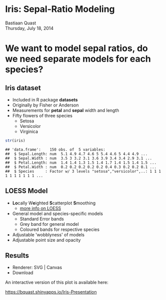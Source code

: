 # Iris: Sepal-Ratio Modeling
Bastiaan Quast  
Thursday, July 18, 2014  


# We want to model sepal ratios, do we need separate models for each species?


## Iris dataset

- Included in R package **datasets**
- Originally by Fisher or Anderson
- Measurements for **petal** and **sepal** width and length
- Fifty flowers of three species
    - Setosa
    - Versicolor
    - Virginica


```r
str(iris)
```

```
## 'data.frame':	150 obs. of  5 variables:
##  $ Sepal.Length: num  5.1 4.9 4.7 4.6 5 5.4 4.6 5 4.4 4.9 ...
##  $ Sepal.Width : num  3.5 3 3.2 3.1 3.6 3.9 3.4 3.4 2.9 3.1 ...
##  $ Petal.Length: num  1.4 1.4 1.3 1.5 1.4 1.7 1.4 1.5 1.4 1.5 ...
##  $ Petal.Width : num  0.2 0.2 0.2 0.2 0.2 0.4 0.3 0.2 0.2 0.1 ...
##  $ Species     : Factor w/ 3 levels "setosa","versicolor",..: 1 1 1 1 1 1 1 1 1 1 ...
```


## LOESS Model

 - **Lo**cally W**e**ighted **S**catterplot **S**moothing
    - [more info on LOESS](http://en.wikipedia.org/wiki/Local_regression)
 - General model and species-specific models
    - Standard Error bands
    - Grey band for general model
    - Coloured bands for respective species
 - Adjustable 'wobblyness' of models
 - Adjustable point size and opacity


## Results

<!--html_preserve--><div id="plot_id922804219-container" class="ggvis-output-container">
<div id="plot_id922804219" class="ggvis-output"></div>
<div class="plot-gear-icon">
<nav class="ggvis-control">
<a class="ggvis-dropdown-toggle" title="Controls" onclick="return false;"></a>
<ul class="ggvis-dropdown">
<li>
Renderer: 
<a id="plot_id922804219_renderer_svg" class="ggvis-renderer-button" onclick="return false;" data-plot-id="plot_id922804219" data-renderer="svg">SVG</a>
 | 
<a id="plot_id922804219_renderer_canvas" class="ggvis-renderer-button" onclick="return false;" data-plot-id="plot_id922804219" data-renderer="canvas">Canvas</a>
</li>
<li>
<a id="plot_id922804219_download" class="ggvis-download" data-plot-id="plot_id922804219">Download</a>
</li>
</ul>
</nav>
</div>
</div>
<script type="text/javascript">
var plot_id922804219_spec = {
	"data" : [
		{
			"name" : "iris0/regroup2_flat",
			"format" : {
				"type" : "csv",
				"parse" : {
					"Sepal.Width" : "number",
					"Sepal.Length" : "number"
				}
			},
			"values" : "\"Sepal.Width\",\"Sepal.Length\",\"Species\"\n3.5,5.1,\"setosa\"\n3,4.9,\"setosa\"\n3.2,4.7,\"setosa\"\n3.1,4.6,\"setosa\"\n3.6,5,\"setosa\"\n3.9,5.4,\"setosa\"\n3.4,4.6,\"setosa\"\n3.4,5,\"setosa\"\n2.9,4.4,\"setosa\"\n3.1,4.9,\"setosa\"\n3.7,5.4,\"setosa\"\n3.4,4.8,\"setosa\"\n3,4.8,\"setosa\"\n3,4.3,\"setosa\"\n4,5.8,\"setosa\"\n4.4,5.7,\"setosa\"\n3.9,5.4,\"setosa\"\n3.5,5.1,\"setosa\"\n3.8,5.7,\"setosa\"\n3.8,5.1,\"setosa\"\n3.4,5.4,\"setosa\"\n3.7,5.1,\"setosa\"\n3.6,4.6,\"setosa\"\n3.3,5.1,\"setosa\"\n3.4,4.8,\"setosa\"\n3,5,\"setosa\"\n3.4,5,\"setosa\"\n3.5,5.2,\"setosa\"\n3.4,5.2,\"setosa\"\n3.2,4.7,\"setosa\"\n3.1,4.8,\"setosa\"\n3.4,5.4,\"setosa\"\n4.1,5.2,\"setosa\"\n4.2,5.5,\"setosa\"\n3.1,4.9,\"setosa\"\n3.2,5,\"setosa\"\n3.5,5.5,\"setosa\"\n3.6,4.9,\"setosa\"\n3,4.4,\"setosa\"\n3.4,5.1,\"setosa\"\n3.5,5,\"setosa\"\n2.3,4.5,\"setosa\"\n3.2,4.4,\"setosa\"\n3.5,5,\"setosa\"\n3.8,5.1,\"setosa\"\n3,4.8,\"setosa\"\n3.8,5.1,\"setosa\"\n3.2,4.6,\"setosa\"\n3.7,5.3,\"setosa\"\n3.3,5,\"setosa\"\n3.2,7,\"versicolor\"\n3.2,6.4,\"versicolor\"\n3.1,6.9,\"versicolor\"\n2.3,5.5,\"versicolor\"\n2.8,6.5,\"versicolor\"\n2.8,5.7,\"versicolor\"\n3.3,6.3,\"versicolor\"\n2.4,4.9,\"versicolor\"\n2.9,6.6,\"versicolor\"\n2.7,5.2,\"versicolor\"\n2,5,\"versicolor\"\n3,5.9,\"versicolor\"\n2.2,6,\"versicolor\"\n2.9,6.1,\"versicolor\"\n2.9,5.6,\"versicolor\"\n3.1,6.7,\"versicolor\"\n3,5.6,\"versicolor\"\n2.7,5.8,\"versicolor\"\n2.2,6.2,\"versicolor\"\n2.5,5.6,\"versicolor\"\n3.2,5.9,\"versicolor\"\n2.8,6.1,\"versicolor\"\n2.5,6.3,\"versicolor\"\n2.8,6.1,\"versicolor\"\n2.9,6.4,\"versicolor\"\n3,6.6,\"versicolor\"\n2.8,6.8,\"versicolor\"\n3,6.7,\"versicolor\"\n2.9,6,\"versicolor\"\n2.6,5.7,\"versicolor\"\n2.4,5.5,\"versicolor\"\n2.4,5.5,\"versicolor\"\n2.7,5.8,\"versicolor\"\n2.7,6,\"versicolor\"\n3,5.4,\"versicolor\"\n3.4,6,\"versicolor\"\n3.1,6.7,\"versicolor\"\n2.3,6.3,\"versicolor\"\n3,5.6,\"versicolor\"\n2.5,5.5,\"versicolor\"\n2.6,5.5,\"versicolor\"\n3,6.1,\"versicolor\"\n2.6,5.8,\"versicolor\"\n2.3,5,\"versicolor\"\n2.7,5.6,\"versicolor\"\n3,5.7,\"versicolor\"\n2.9,5.7,\"versicolor\"\n2.9,6.2,\"versicolor\"\n2.5,5.1,\"versicolor\"\n2.8,5.7,\"versicolor\"\n3.3,6.3,\"virginica\"\n2.7,5.8,\"virginica\"\n3,7.1,\"virginica\"\n2.9,6.3,\"virginica\"\n3,6.5,\"virginica\"\n3,7.6,\"virginica\"\n2.5,4.9,\"virginica\"\n2.9,7.3,\"virginica\"\n2.5,6.7,\"virginica\"\n3.6,7.2,\"virginica\"\n3.2,6.5,\"virginica\"\n2.7,6.4,\"virginica\"\n3,6.8,\"virginica\"\n2.5,5.7,\"virginica\"\n2.8,5.8,\"virginica\"\n3.2,6.4,\"virginica\"\n3,6.5,\"virginica\"\n3.8,7.7,\"virginica\"\n2.6,7.7,\"virginica\"\n2.2,6,\"virginica\"\n3.2,6.9,\"virginica\"\n2.8,5.6,\"virginica\"\n2.8,7.7,\"virginica\"\n2.7,6.3,\"virginica\"\n3.3,6.7,\"virginica\"\n3.2,7.2,\"virginica\"\n2.8,6.2,\"virginica\"\n3,6.1,\"virginica\"\n2.8,6.4,\"virginica\"\n3,7.2,\"virginica\"\n2.8,7.4,\"virginica\"\n3.8,7.9,\"virginica\"\n2.8,6.4,\"virginica\"\n2.8,6.3,\"virginica\"\n2.6,6.1,\"virginica\"\n3,7.7,\"virginica\"\n3.4,6.3,\"virginica\"\n3.1,6.4,\"virginica\"\n3,6,\"virginica\"\n3.1,6.9,\"virginica\"\n3.1,6.7,\"virginica\"\n3.1,6.9,\"virginica\"\n2.7,5.8,\"virginica\"\n3.2,6.8,\"virginica\"\n3.3,6.7,\"virginica\"\n3,6.7,\"virginica\"\n2.5,6.3,\"virginica\"\n3,6.5,\"virginica\"\n3.4,6.2,\"virginica\"\n3,5.9,\"virginica\""
		},
		{
			"name" : "iris0/regroup2",
			"source" : "iris0/regroup2_flat",
			"transform" : [
				{
					"type" : "treefacet",
					"keys" : [
						"data.Species"
					]
				}
			]
		},
		{
			"name" : "iris0/regroup2/smooth3_flat",
			"format" : {
				"type" : "csv",
				"parse" : {
					"resp_upr_" : "number",
					"pred_" : "number",
					"resp_lwr_" : "number",
					"resp_" : "number"
				}
			},
			"values" : "\"resp_upr_\",\"pred_\",\"resp_lwr_\",\"Species\",\"resp_\"\n4.98262301789027,2.3,4.00599816884125,\"setosa\",4.49431059336576\n4.9480284021733,2.32658227848101,4.03074940085905,\"setosa\",4.48938890151617\n4.91598716285409,2.35316455696202,4.05458001551863,\"setosa\",4.48528358918636\n4.88664518699992,2.37974683544304,4.07735859203279,\"setosa\",4.48200188951636\n4.86014308281892,2.40632911392405,4.09895898847352,\"setosa\",4.47955103564622\n4.83660631009636,2.43291139240506,4.11927021133562,\"setosa\",4.47793826071599\n4.81613277569371,2.45949367088608,4.13820882003773,\"setosa\",4.47717079786572\n4.79877850640895,2.48607594936709,4.15573325406196,\"setosa\",4.47725588023545\n4.78454289132396,2.5126582278481,4.17185859060652,\"setosa\",4.47820074096524\n4.77335587840524,2.53924050632911,4.18666934798503,\"setosa\",4.48001261319514\n4.76506998491074,2.56582278481013,4.20032747521961,\"setosa\",4.48269873006518\n4.75945959038567,2.59240506329114,4.21307305904516,\"setosa\",4.48626632471542\n4.75622859307288,2.61898734177215,4.22521666749893,\"setosa\",4.4907226302859\n4.7550255504481,2.64556962025316,4.23712420938526,\"setosa\",4.49607487991668\n4.75546372970484,2.67215189873418,4.24919688379076,\"setosa\",4.5023303067478\n4.75714280785894,2.69873417721519,4.26184947997968,\"setosa\",4.50949614391931\n4.75966947993714,2.7253164556962,4.27548976920537,\"setosa\",4.51757962457125\n4.76267559131834,2.75189873417722,4.29050037236903,\"setosa\",4.52658798184369\n4.76583405183487,2.77848101265823,4.30722284591843,\"setosa\",4.53652844887665\n4.76887437694997,2.80506329113924,4.32594214067042,\"setosa\",4.54740825881019\n4.7716013063959,2.83164556962025,4.34686798317284,\"setosa\",4.55923464478437\n4.77392206317295,2.85822784810127,4.37010761670548,\"setosa\",4.57201483993922\n4.77589131094089,2.88481012658228,4.3956208438887,\"setosa\",4.58575607741479\n4.77888797569059,2.91139240506329,4.42141484893413,\"setosa\",4.60015141231236\n4.78916663520835,2.9379746835443,4.43782995911896,\"setosa\",4.61349829716365\n4.80139038092201,2.96455696202532,4.45376282301758,\"setosa\",4.62757660196979\n4.80774671265884,2.99113924050633,4.48197109503549,\"setosa\",4.64485890384717\n4.80869778732551,3.01772151898734,4.52419376805258,\"setosa\",4.66644577768904\n4.81778564300926,3.04430379746835,4.56032909059067,\"setosa\",4.68905736679996\n4.83480649661188,3.07088607594937,4.58935587014168,\"setosa\",4.71208118337678\n4.85762865531805,3.09746835443038,4.61276335089927,\"setosa\",4.73519600310866\n4.88353015880641,3.12405063291139,4.63351362887757,\"setosa\",4.75852189384199\n4.91036586308422,3.1506329113924,4.65459329276451,\"setosa\",4.78247957792437\n4.93749674108428,3.17721518987342,4.67637183535127,\"setosa\",4.80693428821778\n4.96477499838849,3.20379746835443,4.69871828724041,\"setosa\",4.83174664281445\n4.99196710020614,3.23037974683544,4.72158741940708,\"setosa\",4.85677725980661\n5.01849557592257,3.25696202531646,4.7452779386504,\"setosa\",4.88188675728648\n5.04343769630967,3.28354430379747,4.77043381038293,\"setosa\",4.9069357533463\n5.06623650909987,3.31012658227848,4.79920275793172,\"setosa\",4.9327196335158\n5.09226822810781,3.33670886075949,4.83977495029889,\"setosa\",4.96602158920335\n5.12397018805342,3.36329113924051,4.87931138355214,\"setosa\",5.00164078580278\n5.15442334921955,3.38987341772152,4.90836520274093,\"setosa\",5.03139427598024\n5.17050988258571,3.41645569620253,4.9276494862846,\"setosa\",5.04907968443516\n5.17856662346176,3.44303797468354,4.94059782024843,\"setosa\",5.05958222185509\n5.18793903348024,3.46962025316456,4.94739968710292,\"setosa\",5.06766936029158\n5.20121467373494,3.49620253164557,4.95410721296131,\"setosa\",5.07766094334812\n5.21315896212496,3.52278481012658,4.96484881654667,\"setosa\",5.08900388933582\n5.21974628951957,3.5493670886076,4.97298393178531,\"setosa\",5.09636511065244\n5.22538375382541,3.57594936708861,4.97763375777996,\"setosa\",5.10150875580269\n5.23357435192695,3.60253164556962,4.9790777916621,\"setosa\",5.10632607179453\n5.2459994773432,3.62911392405063,4.97941713392862,\"setosa\",5.11270830563591\n5.26268697937488,3.65569620253165,4.98240642929474,\"setosa\",5.12254670433481\n5.28290513926084,3.68227848101266,4.9925598905375,\"setosa\",5.13773251489917\n5.30595496064022,3.70886075949367,5.01360147419201,\"setosa\",5.15977821741611\n5.32997376757959,3.73544303797468,5.03979037926271,\"setosa\",5.18488207342115\n5.3547662667159,3.7620253164557,5.0672679108781,\"setosa\",5.211017088797\n5.38056085312574,3.78860759493671,5.09439731334318,\"setosa\",5.23747908323446\n5.4071575468788,3.81518987341772,5.11997020596981,\"setosa\",5.26356387642431\n5.43382291386973,3.84177215189873,5.14331166224492,\"setosa\",5.28856728805732\n5.45935658775423,3.86835443037975,5.16421368789436,\"setosa\",5.3117851378243\n5.48231716408499,3.89493670886076,5.18270932674702,\"setosa\",5.332513245416\n5.50283506850359,3.92151898734177,5.19956034950963,\"setosa\",5.35119770900661\n5.52338952076925,3.94810126582278,5.21622263836063,\"setosa\",5.36980607956494\n5.54417425009927,3.9746835443038,5.23258803001046,\"setosa\",5.38838114005486\n5.5653784464633,4.00126582278481,5.24843384761498,\"setosa\",5.40690614703914\n5.58725138628988,4.02784810126582,5.26347732787118,\"setosa\",5.42536435708053\n5.61008622275097,4.05443037974684,5.2773918307326,\"setosa\",5.44373902674178\n5.63419807594301,4.08101265822785,5.28982874922831,\"setosa\",5.46201341258566\n5.65989771904365,4.10759493670886,5.30044382330619,\"setosa\",5.48017077117492\n5.68746472110449,4.13417721518987,5.30892399704016,\"setosa\",5.49819435907232\n5.71712543876084,4.16075949367089,5.3150094269204,\"setosa\",5.51606743284062\n5.74904046863665,4.1873417721519,5.31850602944848,\"setosa\",5.53377324904257\n5.78330320343284,4.21392405063291,5.31928692504901,\"setosa\",5.55129506424093\n5.81994764966982,4.24050632911392,5.31728462032708,\"setosa\",5.56861613499845\n5.85896153719876,4.26708860759494,5.31247789855704,\"setosa\",5.5857197178779\n5.90030063904815,4.29367088607595,5.30487749983591,\"setosa\",5.60258906944203\n5.94390147014166,4.32025316455696,5.29451342236555,\"setosa\",5.6192074462536\n5.98969108409715,4.34683544303797,5.28142512565358,\"setosa\",5.63555810487537\n6.03759384907709,4.37341772151899,5.26565475466308,\"setosa\",5.65162430187008\n6.08753568827986,4.4,5.24724289932116,\"setosa\",5.66738929380051\n6.22847388470604,2,4.70039169394537,\"versicolor\",5.46443278932571\n6.17974424654619,2.01772151898734,4.75872887446022,\"versicolor\",5.4692365605032\n6.13397479730992,2.03544303797468,4.81458840564535,\"versicolor\",5.47428160147764\n6.09119196512162,2.05316455696203,4.86784524749807,\"versicolor\",5.47951860630984\n6.05142830933836,2.07088607594937,4.91836822878297,\"versicolor\",5.48489826906066\n6.01472168612911,2.08860759493671,4.96602088145277,\"versicolor\",5.49037128379094\n5.98111335384976,2.10632911392405,5.01066333527324,\"versicolor\",5.4958883445615\n5.95064450489888,2.12405063291139,5.05215578596751,\"versicolor\",5.5014001454332\n5.92335062712761,2.14177215189873,5.0903641338061,\"versicolor\",5.50685738046686\n5.89925313652668,2.15949367088608,5.12516835091997,\"versicolor\",5.51221074372333\n5.87834801206945,2.17721518987342,5.15647384645743,\"versicolor\",5.51741092926344\n5.86059183867263,2.19493670886076,5.18422542362346,\"versicolor\",5.52240863114804\n5.84588676331286,2.2126582278481,5.20842232356308,\"versicolor\",5.52715454343797\n5.83406717168207,2.23037974683544,5.22913154870605,\"versicolor\",5.53159936019406\n5.82489181872564,2.24810126582278,5.24649573222865,\"versicolor\",5.53569377547714\n5.8180449311377,2.26582278481013,5.26073203555845,\"versicolor\",5.53938848334808\n5.81314802625159,2.28354430379747,5.27212032948377,\"versicolor\",5.54263417786768\n5.80977276356586,2.30126582278481,5.28097639894368,\"versicolor\",5.54537458125477\n5.80573195856882,2.31898734177215,5.28655089939677,\"versicolor\",5.5461414289828\n5.79989649151961,2.33670886075949,5.28867067278683,\"versicolor\",5.54428358215322\n5.79286374775,2.35443037974684,5.28798601031274,\"versicolor\",5.54042487903137\n5.78533487032389,2.37215189873418,5.2850434454413,\"versicolor\",5.53518915788259\n5.77804025495105,2.38987341772152,5.2803602589934,\"versicolor\",5.52920025697223\n5.77167419528104,2.40759493670886,5.27448983385019,\"versicolor\",5.52308201456561\n5.76684439674297,2.4253164556962,5.2680721411132,\"versicolor\",5.51745826892809\n5.76404143801101,2.44303797468354,5.26186427863898,\"versicolor\",5.51295285832499\n5.76363043715842,2.46075949367089,5.25674880488491,\"versicolor\",5.51018962102166\n5.76586295409379,2.47848101265823,5.2537218364731,\"versicolor\",5.50979239528345\n5.7709036881463,2.49620253164557,5.25386635060505,\"versicolor\",5.51238501937568\n5.78099293230114,2.51392405063291,5.26144513379022,\"versicolor\",5.52121903304568\n5.80016702001078,2.53164556962025,5.28061425621031,\"versicolor\",5.54039063811055\n5.82735039729487,2.54936708860759,5.30580729870928,\"versicolor\",5.56657884800207\n5.85994006684042,2.56708860759494,5.33253052745979,\"versicolor\",5.5962352971501\n5.89315449128422,2.58481012658228,5.35846874868474,\"versicolor\",5.62581161998448\n5.92062355534097,2.60253164556962,5.38334710909604,\"versicolor\",5.65198533221851\n5.94763673331705,2.62025316455696,5.42147984368705,\"versicolor\",5.68455828850205\n5.9803121975037,2.6379746835443,5.47246041324208,\"versicolor\",5.72638630537289\n6.0188050403861,2.65569620253165,5.52509980061397,\"versicolor\",5.77195242050003\n6.06024576178123,2.67341772151899,5.57123358132372,\"versicolor\",5.81573967155247\n6.09744924675341,2.69113924050633,5.60701294564502,\"versicolor\",5.85223109619921\n6.12187346996247,2.70886075949367,5.63315551333753,\"versicolor\",5.87751449165\n6.13771573004228,2.72658227848101,5.65862244267994,\"versicolor\",5.89816908636111\n6.15068234916661,2.74430379746835,5.68249535513655,\"versicolor\",5.91658885215158\n6.16451927918513,2.7620253164557,5.70315508642378,\"versicolor\",5.93383718280445\n6.1805416185695,2.77974683544304,5.72141332563605,\"versicolor\",5.95097747210277\n6.19757970598152,2.79746835443038,5.74056652167765,\"versicolor\",5.96907311382959\n6.20977302648861,2.81518987341772,5.76225934702542,\"versicolor\",5.98601618675701\n6.2146218856688,2.83291139240506,5.78210753925355,\"versicolor\",5.99836471246117\n6.21946909775481,2.85063291139241,5.79772948816967,\"versicolor\",6.00859929296224\n6.22930684620857,2.86835443037975,5.80928067360701,\"versicolor\",6.01929375990779\n6.24521091971173,2.88607594936709,5.82083297017904,\"versicolor\",6.03302194494539\n6.26517560217988,2.90379746835443,5.83904175123038,\"versicolor\",6.05210867670513\n6.2834039919211,2.92151898734177,5.85970052297046,\"versicolor\",6.07155225744578\n6.30106465679177,2.93924050632911,5.87770717052997,\"versicolor\",6.08938591366087\n6.32109582863972,2.95696202531646,5.89261169795732,\"versicolor\",6.10685376329852\n6.34412129549637,2.9746835443038,5.90627855311735,\"versicolor\",6.12519992430686\n6.36870264822366,2.99240506329114,5.92263438104436,\"versicolor\",6.14566851463401\n6.39314455866885,3.01012658227848,5.94513891713683,\"versicolor\",6.16914173790284\n6.4185193609971,3.02784810126582,5.96974350643116,\"versicolor\",6.19413143371413\n6.44495452102263,3.04556962025316,5.99330924294843,\"versicolor\",6.21913188198553\n6.47153121357646,3.06329113924051,6.01398984881058,\"versicolor\",6.24276053119352\n6.49639267498722,3.08101265822785,6.03087698464197,\"versicolor\",6.2636348298146\n6.51708110776756,3.09873417721519,6.04366334488293,\"versicolor\",6.28037222632524\n6.5337582991949,3.11645569620253,6.05293342436047,\"versicolor\",6.29334586177768\n6.54923066358274,3.13417721518987,6.05941339533291,\"versicolor\",6.30432202945783\n6.56397924862372,3.15189873417722,6.06259392493602,\"versicolor\",6.31328658677987\n6.57856085720496,3.16962025316456,6.06187145920793,\"versicolor\",6.32021615820644\n6.59357808158641,3.1873417721519,6.05659665481392,\"versicolor\",6.32508736820017\n6.60962552827423,3.20506329113924,6.04612815417311,\"versicolor\",6.32787684122367\n6.62723465995798,3.22278481012658,6.02988774352116,\"versicolor\",6.32856120173957\n6.64682998712222,3.24050632911392,6.00740416129876,\"versicolor\",6.32711707421049\n6.66870682834122,3.25822784810127,5.97833533785692,\"versicolor\",6.32352108309907\n6.69303305685093,3.27594936708861,5.94246664888492,\"versicolor\",6.31774985286793\n6.71986908077483,3.29367088607595,5.89969093518453,\"versicolor\",6.30978000797968\n6.74919637981649,3.31139240506329,5.84997996597744,\"versicolor\",6.29958817289696\n6.78094596497556,3.32911392405063,5.79335597918924,\"versicolor\",6.2871509720824\n6.81502172216122,3.34683544303797,5.72986833783599,\"versicolor\",6.27244502999861\n6.85131709060836,3.36455696202532,5.65957685160808,\"versicolor\",6.25544697110822\n6.88972567959458,3.38227848101266,5.58254116015314,\"versicolor\",6.23613341987386\n6.93014726923211,3.4,5.49881473228419,\"versicolor\",6.21448100075815\n7.01336479358096,2.2,4.8538555217971,\"virginica\",5.93361015768903\n6.93041015276734,2.22025316455696,4.94407169701732,\"virginica\",5.93724092489233\n6.85382756287553,2.24050632911392,5.02936932195167,\"virginica\",5.9415984424136\n6.78386274648991,2.26075949367089,5.10960372450135,\"virginica\",5.94673323549563\n6.72075164546972,2.28101265822785,5.18464001329269,\"virginica\",5.95269582938121\n6.6647056304363,2.30126582278481,5.25436786818989,\"virginica\",5.9595367493131\n6.61589029738471,2.32151898734177,5.31872274368346,\"virginica\",5.96730652053409\n6.57439753197816,2.34177215189873,5.37771380459575,\"virginica\",5.97605566828695\n6.54021247038323,2.3620253164557,5.43145696524572,\"virginica\",5.98583471781447\n6.51318003087702,2.38227848101266,5.48020835784184,\"virginica\",5.99669419435943\n6.49297903924322,2.40253164556962,5.524390207086,\"virginica\",6.00868462316461\n6.47911379460006,2.42278481012658,5.56459926434549,\"virginica\",6.02185652947278\n6.47093113807312,2.44303797468354,5.60158973898033,\"virginica\",6.03626043852672\n6.4676651875351,2.46329113924051,5.63622856360335,\"virginica\",6.05194687556923\n6.4685043084314,2.48354430379747,5.66942842325472,\"virginica\",6.06896636584306\n6.47266983201521,2.50379746835443,5.70206903716681,\"virginica\",6.08736943459101\n6.47949636773263,2.52405063291139,5.73491684637907,\"virginica\",6.10720660705585\n6.48850865377515,2.54430379746835,5.76854816318559,\"virginica\",6.12852840848037\n6.49949649472794,2.56455696202532,5.80327423348674,\"virginica\",6.15138536410734\n6.51259374440149,2.58481012658228,5.8390622539576,\"virginica\",6.17582799917954\n6.52831570187155,2.60506329113924,5.87569051045255,\"virginica\",6.20200310616205\n6.54682732225431,2.6253164556962,5.91634877128724,\"virginica\",6.23158804677078\n6.56981134186285,2.64556962025316,5.95777050541052,\"virginica\",6.26379092363668\n6.59842991356375,2.66582278481013,5.99512340467591,\"virginica\",6.29677665911983\n6.63110897958332,2.68607594936709,6.02631137157719,\"virginica\",6.32871017558025\n6.66336927895292,2.70632911392405,6.05213636709229,\"virginica\",6.35775282302261\n6.69068713126861,2.72658227848101,6.07523785297127,\"virginica\",6.38296249211994\n6.71385709864702,2.74683544303797,6.09718253435912,\"virginica\",6.40551981650307\n6.73470399344686,2.76708860759494,6.11906016483194,\"virginica\",6.4268820791394\n6.75470584288958,2.7873417721519,6.14230728310309,\"virginica\",6.44850656299633\n6.77600283263854,2.80759493670886,6.17068817437171,\"virginica\",6.47334550350512\n6.81230786521477,2.82784810126582,6.21744616549405,\"virginica\",6.51487701535441\n6.87009656318251,2.84810126582278,6.26600435530333,\"virginica\",6.56805045924292\n6.94269039403021,2.86835443037975,6.30314994746816,\"virginica\",6.62292017074918\n7.00693675168008,2.88860759493671,6.33214421922336,\"virginica\",6.66954048545172\n7.03413700580815,2.90886075949367,6.36357471478245,\"virginica\",6.6988558602953\n7.02780105028468,2.92911392405063,6.39847477594473,\"virginica\",6.7131379131147\n7.01370964802592,2.9493670886076,6.42314897792489,\"virginica\",6.7184293129754\n7.01014540280116,2.96962025316456,6.43007352042462,\"virginica\",6.72010946161289\n7.01773139530978,2.98987341772152,6.42938412621555,\"virginica\",6.72355776076266\n7.02477347621216,3.01012658227848,6.44078147547726,\"virginica\",6.73277747584471\n7.0254286320988,3.03037974683544,6.45948475085226,\"virginica\",6.74245669147553\n7.02512667450192,3.05063291139241,6.47562767560418,\"virginica\",6.75037717505305\n7.02695461390422,3.07088607594937,6.48389804684911,\"virginica\",6.75542633037666\n7.02874898881969,3.09113924050633,6.48423413367188,\"virginica\",6.75649156124578\n7.02724763876572,3.11139240506329,6.47999546630876,\"virginica\",6.75362155253724\n7.03359130636519,3.13164556962025,6.46781304758868,\"virginica\",6.75070217697693\n7.05317588783143,3.15189873417722,6.43919537642286,\"virginica\",6.74618563212715\n7.07628112096752,3.17215189873418,6.399287123208,\"virginica\",6.73778412208776\n7.08275836368378,3.19240506329114,6.36366133823352,\"virginica\",6.72320985095865\n7.05896857516545,3.2126582278481,6.341466530173,\"virginica\",6.70021755266922\n7.02463695501404,3.23291139240506,6.31598040467213,\"virginica\",6.67030867984308\n6.99292902177644,3.25316455696203,6.28559899518988,\"virginica\",6.63926400848316\n6.97126691441249,3.27341772151899,6.25481764983091,\"virginica\",6.6130422821217\n6.96285973873425,3.29367088607595,6.23234474984763,\"virginica\",6.59760224429094\n6.96709869012693,3.31392405063291,6.22334830371978,\"virginica\",6.59522349692336\n6.97750912600913,3.33417721518987,6.218276183047,\"virginica\",6.59789265452807\n6.99276083790412,3.35443037974684,6.21706837747376,\"virginica\",6.60491460768894\n7.01218815924434,3.3746835443038,6.22032561471808,\"virginica\",6.61625688698121\n7.03533240641688,3.39493670886076,6.22844163954334,\"virginica\",6.63188702298011\n7.0619125797101,3.41518987341772,6.24163251281165,\"virginica\",6.65177254626087\n7.09179969241964,3.43544303797468,6.25996228237785,\"virginica\",6.67588098739874\n7.12499710469015,3.45569620253165,6.28336264924776,\"virginica\",6.70417987696895\n7.16162669214691,3.47594936708861,6.31164679894656,\"virginica\",6.73663674554674\n7.20191943119154,3.49620253164557,6.34451881622311,\"virginica\",6.77321912370733\n7.24620830930762,3.51645569620253,6.38158077474431,\"virginica\",6.81389454202596\n7.29492099980672,3.53670886075949,6.42234006234904,\"virginica\",6.85863053107788\n7.34856941439847,3.55696202531646,6.46621982847816,\"virginica\",6.90739462143832\n7.4077332591463,3.57721518987342,6.5125754282187,\"virginica\",6.9601543436825\n7.47303544106196,3.59746835443038,6.5607190157094,\"virginica\",7.01687722838568\n7.54510894683607,3.61772151898734,6.60995266541008,\"virginica\",7.07753080612307\n7.62455759218062,3.6379746835443,6.65960762275925,\"virginica\",7.14208260746993\n7.71191603161084,3.65822784810127,6.70908429439213,\"virginica\",7.21050016300148\n7.80761618883428,3.67848101265823,6.75788581775165,\"virginica\",7.28275100329297\n7.91196653839788,3.69873417721519,6.80563877944135,\"virginica\",7.35880265891961\n8.02514738846437,3.71898734177215,6.85209793244895,\"virginica\",7.43862266045666\n8.14722095807309,3.73924050632911,6.89713611888561,\"virginica\",7.52217853847935\n8.27815165378561,3.75949367088608,6.94072399334021,\"virginica\",7.60943782356291\n8.41783075670736,3.77974683544304,6.98290533585779,\"virginica\",7.70036804628258\n8.56610057592325,3.8,7.02377289850393,\"virginica\",7.79493673721359"
		},
		{
			"name" : "iris0/regroup2/smooth3",
			"source" : "iris0/regroup2/smooth3_flat",
			"transform" : [
				{
					"type" : "treefacet",
					"keys" : [
						"data.Species"
					]
				}
			]
		},
		{
			"name" : "iris0/smooth1",
			"format" : {
				"type" : "csv",
				"parse" : {
					"resp_upr_" : "number",
					"pred_" : "number",
					"resp_lwr_" : "number",
					"resp_" : "number"
				}
			},
			"values" : "\"resp_upr_\",\"pred_\",\"resp_lwr_\",\"resp_\"\n6.21292268921721,2,4.15270198988902,5.18281233955311\n6.16883227191447,2.03037974683544,4.29452991987807,5.23168109589627\n6.12893301212218,2.06075949367089,4.42973844639808,5.27933572926013\n6.09349249232056,2.09113924050633,4.55814555251672,5.32581902241864\n6.06279751580466,2.12151898734177,4.67955000048674,5.3711737581457\n6.03715121222857,2.15189873417722,4.79373422620193,5.41544271921525\n6.01686494949023,2.18227848101266,4.90047242731218,5.4586686884012\n6.00224139082103,2.2126582278481,4.99954750613395,5.50089444847749\n5.99354411373826,2.24303797468354,5.09078145069779,5.54216278221802\n5.99094996332986,2.27341772151899,5.17408298146361,5.58251647239674\n5.99448509638954,2.30379746835443,5.24951150718555,5.62199830178754\n6.00395636457501,2.33417721518987,5.31734574175375,5.66065105316438\n6.01890373362805,2.36455696202532,5.37813128497425,5.69851750930115\n6.03860647058091,2.39493670886076,5.43267443536268,5.73564045297179\n6.06208173133852,2.4253164556962,5.48206361480272,5.77207267307062\n6.08818791169834,2.45569620253165,5.52730604975982,5.80774698072908\n6.11602830577631,2.48607594936709,5.56892857538924,5.84247844058278\n6.14485359891738,2.51645569620253,5.60730771309615,5.87608065600676\n6.17399415936053,2.54683544303797,5.64274030139167,5.9083672303761\n6.20280212167035,2.57721518987342,5.67550141246133,5.93915176706584\n6.23097660089823,2.60759493670886,5.70646436546146,5.96872048317985\n6.26444055658357,2.6379746835443,5.74544749846022,6.00494402752189\n6.30065027528251,2.66835443037975,5.78683920079792,6.04374473804022\n6.33082425902834,2.69873417721519,5.82107347046339,6.07594886474586\n6.34369593110818,2.72911392405063,5.84992964677138,6.09681278893978\n6.34682380650948,2.75949367088608,5.87442933515542,6.11062657083245\n6.35211259665372,2.78987341772152,5.89015916069817,6.12113587867595\n6.35641384420629,2.82025316455696,5.90074602001258,6.12857993210944\n6.35161327805451,2.85063291139241,5.90076479621816,6.12618903713634\n6.34480504476692,2.88101265822785,5.89254198153083,6.11867351314888\n6.33485263510075,2.91139240506329,5.88713215169129,6.11099239339602\n6.3164827527376,2.94177215189873,5.88420586286663,6.10034430780212\n6.30038992139071,2.97215189873418,5.87165964400179,6.08602478269625\n6.28598641622766,3.00253164556962,5.8517320182557,6.06885921724168\n6.26693886603168,3.03291139240506,5.83274587172268,6.04984236887718\n6.24814829659862,3.06329113924051,5.80719865096129,6.02767347377995\n6.22658178526684,3.09367088607595,5.77349640475067,6.00003909500875\n6.190638746519,3.12405063291139,5.73651812753074,5.96357843702487\n6.14106132581041,3.15443037974684,5.69286145542192,5.91696139061617\n6.08661590220446,3.18481012658228,5.64088505358526,5.86375047789486\n6.03407781865569,3.21518987341772,5.58117037422906,5.80762409644237\n5.98661425952908,3.24556962025316,5.51790702815113,5.75226064384011\n5.94421898476319,3.27594936708861,5.45845805057579,5.70133851766949\n5.9055032760612,3.30632911392405,5.41090528706645,5.65820428156382\n5.86515015594757,3.33670886075949,5.36720461165142,5.61617738379949\n5.82482487639172,3.36708860759494,5.32205428792336,5.57343958215754\n5.7886503254628,3.39746835443038,5.27711385565446,5.53288209055863\n5.75923676382448,3.42784810126582,5.23555548202243,5.49739612292345\n5.73781666068291,3.45822784810127,5.20192912566241,5.46987289317266\n5.72491188949446,3.48860759493671,5.18149534095941,5.45320361522694\n5.71976504753468,3.51898734177215,5.17528431450556,5.44752468102012\n5.71733251664817,3.5493670886076,5.17085524121515,5.44409387893166\n5.71687448744682,3.57974683544304,5.1670872938653,5.44198089065606\n5.71824353773303,3.61012658227848,5.16411489965018,5.4411792186916\n5.72138967312605,3.64050632911392,5.16197505794713,5.44168236553659\n5.7263580875784,3.67088607594937,5.16060957980021,5.4434838336893\n5.73328458800805,3.70126582278481,5.15986966328804,5.44657712564805\n5.74238846521625,3.73164556962025,5.15952302260596,5.45095574391111\n5.75396191815056,3.7620253164557,5.15926446380299,5.45661319097678\n5.76835498618086,3.79240506329114,5.15873095250584,5.46354296934335\n5.78595548192617,3.82278481012658,5.15752168109207,5.47173858150912\n5.80716465628639,3.85316455696203,5.15522240365836,5.48119352997238\n5.83237094928676,3.88354430379747,5.15143168517606,5.49190131723141\n5.86192549921733,3.91392405063291,5.14578539235172,5.50385544578453\n5.89612332731786,3.94430379746836,5.13797550894215,5.51704941813\n5.93519295085878,3.9746835443038,5.12776052267349,5.53147673676614\n5.97929503852895,4.00506329113924,5.11496676985349,5.54713090419122\n6.02852858037611,4.03544303797468,5.09948226543099,5.56400542290355\n6.08294176448389,4.06582278481013,5.08124582631895,5.58209379540142\n6.14254460171217,4.09620253164557,5.06023444665406,5.60138952418311\n6.207321008359,4.12658227848101,5.03645121513486,5.62188611174693\n6.27723901968159,4.15696202531646,5.00991510150072,5.64357706059116\n6.35225865762355,4.1873417721519,4.98065308880464,5.66645587321409\n6.43233753915514,4.21772151898734,4.94869456507292,5.69051605211403\n6.51743459142254,4.24810126582279,4.91406760815596,5.71575109978925\n6.60751231919892,4.27848101265823,4.87679671827721,5.74215451873806\n6.70253803842015,4.30886075949367,4.83690158449734,5.76971981145875\n6.80248441249911,4.33924050632911,4.7943965484001,5.7984404804496\n6.90732954377959,4.36962025316456,4.74929051263825,5.82831002820892\n7.01705679859264,4.4,4.70158711587734,5.85932195723499"
		},
		{
			"name" : "scale/fill",
			"format" : {
				"type" : "csv",
				"parse" : null
			},
			"values" : "\"domain\"\n\"setosa\"\n\"versicolor\"\n\"virginica\""
		},
		{
			"name" : "scale/x",
			"format" : {
				"type" : "csv",
				"parse" : {
					"domain" : "number"
				}
			},
			"values" : "\"domain\"\n1.88\n4.52"
		},
		{
			"name" : "scale/y",
			"format" : {
				"type" : "csv",
				"parse" : {
					"domain" : "number"
				}
			},
			"values" : "\"domain\"\n3.77799304848715\n8.79410569627735"
		}
	],
	"scales" : [
		{
			"name" : "fill",
			"type" : "ordinal",
			"domain" : {
				"data" : "scale/fill",
				"field" : "data.domain"
			},
			"points" : true,
			"sort" : false,
			"range" : "category10"
		},
		{
			"name" : "x",
			"domain" : {
				"data" : "scale/x",
				"field" : "data.domain"
			},
			"zero" : false,
			"nice" : false,
			"clamp" : false,
			"range" : "width"
		},
		{
			"name" : "y",
			"domain" : {
				"data" : "scale/y",
				"field" : "data.domain"
			},
			"zero" : false,
			"nice" : false,
			"clamp" : false,
			"range" : "height"
		}
	],
	"marks" : [
		{
			"type" : "area",
			"properties" : {
				"update" : {
					"fill" : {
						"value" : "#333333"
					},
					"y2" : {
						"scale" : "y",
						"field" : "data.resp_upr_"
					},
					"fillOpacity" : {
						"value" : 0.2
					},
					"x" : {
						"scale" : "x",
						"field" : "data.pred_"
					},
					"y" : {
						"scale" : "y",
						"field" : "data.resp_lwr_"
					},
					"stroke" : {
						"value" : "transparent"
					}
				},
				"ggvis" : {
					"data" : {
						"value" : "iris0/smooth1"
					}
				}
			},
			"from" : {
				"data" : "iris0/smooth1"
			}
		},
		{
			"type" : "line",
			"properties" : {
				"update" : {
					"stroke" : {
						"value" : "#000000"
					},
					"strokeWidth" : {
						"value" : 2
					},
					"x" : {
						"scale" : "x",
						"field" : "data.pred_"
					},
					"y" : {
						"scale" : "y",
						"field" : "data.resp_"
					},
					"fill" : {
						"value" : "transparent"
					}
				},
				"ggvis" : {
					"data" : {
						"value" : "iris0/smooth1"
					}
				}
			},
			"from" : {
				"data" : "iris0/smooth1"
			}
		},
		{
			"type" : "group",
			"from" : {
				"data" : "iris0/regroup2"
			},
			"marks" : [
				{
					"type" : "symbol",
					"properties" : {
						"update" : {
							"x" : {
								"scale" : "x",
								"field" : "data.Sepal\\.Width"
							},
							"y" : {
								"scale" : "y",
								"field" : "data.Sepal\\.Length"
							},
							"fill" : {
								"scale" : "fill",
								"field" : "data.Species"
							},
							"size" : {
								"value" : 50
							},
							"opacity" : {
								"value" : 0.5
							}
						},
						"ggvis" : {
							"data" : {
								"value" : "iris0/regroup2"
							}
						}
					}
				}
			]
		},
		{
			"type" : "group",
			"from" : {
				"data" : "iris0/regroup2/smooth3"
			},
			"marks" : [
				{
					"type" : "area",
					"properties" : {
						"update" : {
							"y2" : {
								"scale" : "y",
								"field" : "data.resp_upr_"
							},
							"fillOpacity" : {
								"value" : 0.2
							},
							"x" : {
								"scale" : "x",
								"field" : "data.pred_"
							},
							"y" : {
								"scale" : "y",
								"field" : "data.resp_lwr_"
							},
							"fill" : {
								"scale" : "fill",
								"field" : "data.Species"
							},
							"stroke" : {
								"value" : "transparent"
							}
						},
						"ggvis" : {
							"data" : {
								"value" : "iris0/regroup2/smooth3"
							}
						}
					}
				}
			]
		},
		{
			"type" : "group",
			"from" : {
				"data" : "iris0/regroup2/smooth3"
			},
			"marks" : [
				{
					"type" : "line",
					"properties" : {
						"update" : {
							"stroke" : {
								"value" : "#000000"
							},
							"strokeWidth" : {
								"value" : 2
							},
							"x" : {
								"scale" : "x",
								"field" : "data.pred_"
							},
							"y" : {
								"scale" : "y",
								"field" : "data.resp_"
							},
							"fill" : {
								"value" : "transparent"
							}
						},
						"ggvis" : {
							"data" : {
								"value" : "iris0/regroup2/smooth3"
							}
						}
					}
				}
			]
		}
	],
	"width" : 576,
	"height" : 384,
	"legends" : [
		{
			"orient" : "right",
			"fill" : "fill",
			"title" : "Species"
		}
	],
	"axes" : [
		{
			"type" : "x",
			"scale" : "x",
			"orient" : "bottom",
			"title" : "Sepal Width",
			"layer" : "back",
			"grid" : true
		},
		{
			"type" : "y",
			"scale" : "y",
			"orient" : "left",
			"title" : "Sepal Length",
			"layer" : "back",
			"grid" : true
		}
	],
	"padding" : null,
	"ggvis_opts" : {
		"keep_aspect" : false,
		"resizable" : true,
		"padding" : {},
		"duration" : 250,
		"renderer" : "svg",
		"hover_duration" : 0,
		"width" : 576,
		"height" : 384
	},
	"handlers" : null
};
ggvis.getPlot("plot_id922804219").parseSpec(plot_id922804219_spec);
</script><!--/html_preserve-->
An interactive version of this plot is available here:

https://bquast.shinyapps.io/Iris-Presentation
